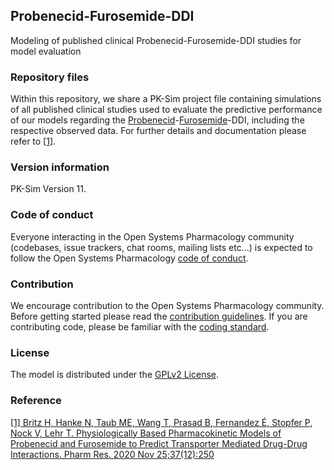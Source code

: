 ## Probenecid-Furosemide-DDI
Modeling of published clinical Probenecid-Furosemide-DDI studies for model evaluation
 
### Repository files
Within this repository, we share a PK-Sim project file containing simulations of all published clinical studies used to evaluate the predictive performance of our models regarding the [Probenecid](https://github.com/Open-Systems-Pharmacology/Probenecid-Model)-[Furosemide](https://github.com/Open-Systems-Pharmacology/Furosemide-Model)-DDI, including the respective observed data. For further details and documentation please refer to [[1](#reference)].
 
### Version information
PK-Sim Version 11.

### Code of conduct

Everyone interacting in the Open Systems Pharmacology community (codebases, issue trackers, chat rooms, mailing lists etc...) is expected to follow the Open Systems Pharmacology [code of conduct]( https://github.com/Open-Systems-Pharmacology/Suite/blob/master/CODE_OF_CONDUCT.md#contributor-covenant-code-of-conduct).

### Contribution

We encourage contribution to the Open Systems Pharmacology community. Before getting started please read the [contribution guidelines]( https://github.com/Open-Systems-Pharmacology/Suite/blob/master/CONTRIBUTING.md#ways-to-contribute). If you are contributing code, please be familiar with the [coding standard]( https://github.com/Open-Systems-Pharmacology/Suite/blob/master/CODING_STANDARDS.md#visual-studio-settings).
 
### License
The model is distributed under the [GPLv2 License]( https://github.com/Open-Systems-Pharmacology/Suite/blob/develop/LICENSE).
 
### Reference
[[1] Britz H, Hanke N, Taub ME, Wang T, Prasad B, Fernandez É, Stopfer P, Nock V, Lehr T. 
Physiologically Based Pharmacokinetic Models of Probenecid and Furosemide to Predict Transporter Mediated Drug-Drug Interactions. Pharm Res. 2020 Nov 25;37(12):250](https://doi.org/10.1007/s11095-020-02964-z) 
